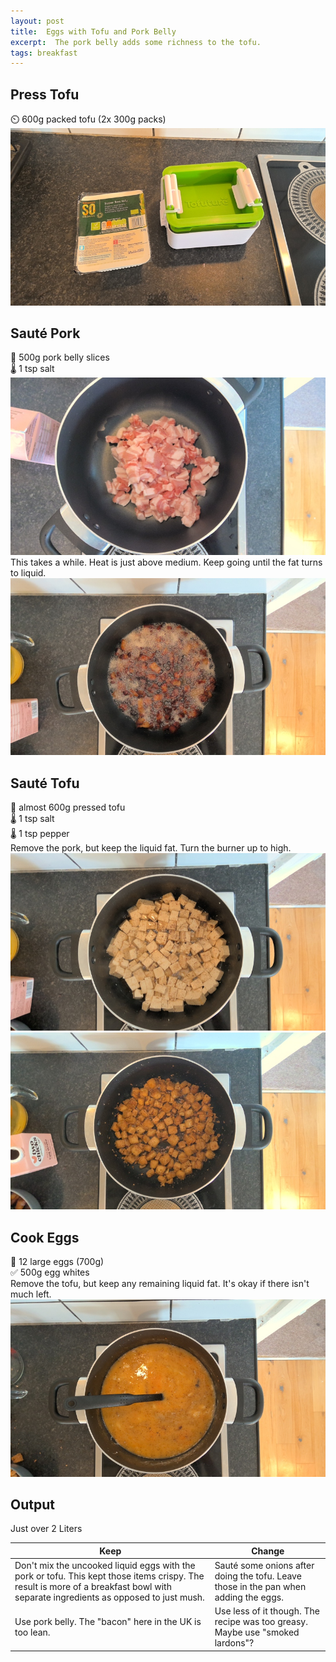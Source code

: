 ```yaml
---
layout: post
title:  Eggs with Tofu and Pork Belly
excerpt:  The pork belly adds some richness to the tofu.
tags: breakfast
---
```

## Press Tofu
⏲️ 600g packed tofu (2x 300g packs)
![](/assets/images/eggs-tofu-bacon-aa.jpg)

## Sauté Pork
🔪 500g pork belly slices  
🌡️ 1 tsp salt
![](/assets/images/eggs-tofu-bacon-a.jpg)
This takes a while. Heat is just above medium. Keep going until the fat turns to liquid.
![](/assets/images/eggs-tofu-bacon-b.jpg)

## Sauté Tofu
🔪 almost 600g pressed tofu  
🌡️ 1 tsp salt  
🌡️ 1 tsp pepper  
Remove the pork, but keep the liquid fat. Turn the burner up to high.
![](/assets/images/eggs-tofu-bacon-c.jpg)
![](/assets/images/eggs-tofu-bacon-d.jpg)

## Cook Eggs
🔪 12 large eggs (700g)  
✅ 500g egg whites  
Remove the tofu, but keep any remaining liquid fat. It's okay if there isn't much left.
![](/assets/images/eggs-tofu-bacon-e.jpg)

## Output
Just over 2 Liters

Keep|Change
-|-
Don't mix the uncooked liquid eggs with the pork or tofu. This kept those items crispy. The result is more of a breakfast bowl with separate ingredients as opposed to just mush.|Sauté some onions after doing the tofu. Leave those in the pan when adding the eggs.
Use pork belly. The "bacon" here in the UK is too lean.|Use less of it though. The recipe was too greasy. Maybe use "smoked lardons"?
